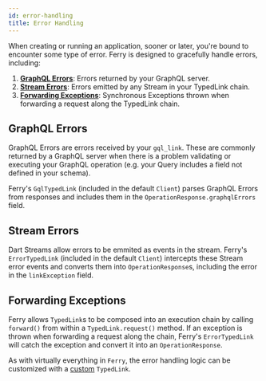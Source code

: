 ```yaml
---
id: error-handling
title: Error Handling
---
```


When creating or running an application, sooner or later, you're bound to encounter some type of error. Ferry is designed to gracefully handle errors, including:

1. [**GraphQL Errors**](#graphql-errors): Errors returned by your GraphQL server.
2. [**Stream Errors**](#stream-errors): Errors emitted by any Stream in your TypedLink chain.
3. [**Forwarding Exceptions**](#forwarding-exceptions): Synchronous Exceptions thrown when forwarding a request along the TypedLink chain.

## GraphQL Errors

GraphQL Errors are errors received by your `gql_link`. These are commonly returned by a GraphQL server when there is a problem validating or executing your GraphQL operation (e.g. your Query includes a field not defined in your schema).

Ferry's `GqlTypedLink` (included in the default `Client`) parses GraphQL Errors from responses and includes them in the `OperationResponse.graphqlErrors` field.

## Stream Errors

Dart Streams allow errors to be emmited as events in the stream. Ferry's `ErrorTypedLink` (included in the default `Client`) intercepts these Stream error events and converts them into `OperationResponse`s, including the error in the `linkException` field.

## Forwarding Exceptions

Ferry allows `TypedLink`s to be composed into an execution chain by calling `forward()` from within a `TypedLink.request()` method. If an exception is thrown when forwarding a request along the chain, Ferry's `ErrorTypedLink` will catch the exception and convert it into an `OperationResponse`.

As with virtually everything in `Ferry`, the error handling logic can be customized with a [custom](customization.md) `TypedLink`.